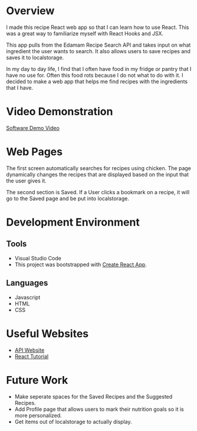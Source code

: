 # Overview

I made this recipe React web app so that I can learn how to use React. This was a great way to familiarize myself with React Hooks and JSX.

This app pulls from the Edamam Recipe Search API and takes input on what ingredient the user wants to search. It also allows users to save recipes and saves it to localstorage.

In my day to day life, I find that I often have food in my fridge or pantry that I have no use for. Often this food rots because I do not what to do with it. I decided to make a web app that helps me find recipes with the ingredients that I have.

# Video Demonstration

[Software Demo Video](http://youtube.link.goes.here)

# Web Pages
The first screen automatically searches for recipes using chicken. The page dynamically changes the recipes that are displayed based on the input that the user gives it.

 The second section is Saved. If a User clicks a bookmark on a recipe, it will go to the Saved page and be put into localstorage. 

# Development Environment
## Tools
 - Visual Studio Code 
 - This project was bootstrapped with [Create React App](https://github.com/facebook/create-react-app).
 ## Languages
 - Javascript
 - HTML
 - CSS

 # Useful Websites
- [API Website](https://www.edamam.com/)
- [React Tutorial](https://reactjs.org/)

# Future Work
- Make seperate spaces for the Saved Recipes and the Suggested Recipes.
- Add Profile page that allows users to mark their nutrition goals so it is more personalized.
- Get items out of localstorage to actually display.